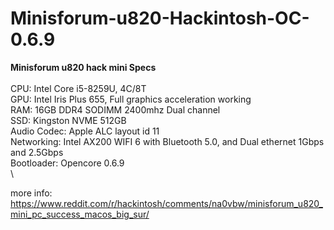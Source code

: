 # Minisforum-u820-Hackintosh-OC-0.6.9

**Minisforum u820 hack mini Specs**\
\
CPU: Intel Core i5-8259U, 4C/8T\
GPU: Intel Iris Plus 655, Full graphics acceleration working\
RAM: 16GB DDR4 SODIMM 2400mhz Dual channel\
SSD: Kingston NVME 512GB\
Audio Codec: Apple ALC layout id 11\
Networking: Intel AX200 WIFI 6 with Bluetooth 5.0, and Dual ethernet 1Gbps and 2.5Gbps\
Bootloader: Opencore 0.6.9\
\

more info: https://www.reddit.com/r/hackintosh/comments/na0vbw/minisforum_u820_mini_pc_success_macos_big_sur/

